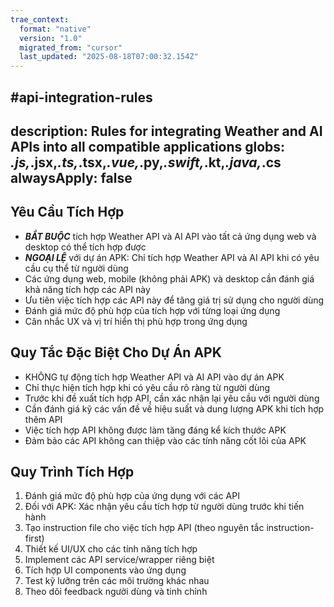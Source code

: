 ```yaml
---
trae_context:
  format: "native"
  version: "1.0"
  migrated_from: "cursor"
  last_updated: "2025-08-18T07:00:32.154Z"
---
```


#api-integration-rules
---
description: Rules for integrating Weather and AI APIs into all compatible applications
globs: *.js,*.jsx,*.ts,*.tsx,*.vue,*.py,*.swift,*.kt,*.java,*.cs
alwaysApply: false
---

## Yêu Cầu Tích Hợp
- ***BẮT BUỘC*** tích hợp Weather API và AI API vào tất cả ứng dụng web và desktop có thể tích hợp được
- ***NGOẠI LỆ*** với dự án APK: Chỉ tích hợp Weather API và AI API khi có yêu cầu cụ thể từ người dùng
- Các ứng dụng web, mobile (không phải APK) và desktop cần đánh giá khả năng tích hợp các API này
- Ưu tiên việc tích hợp các API này để tăng giá trị sử dụng cho người dùng
- Đánh giá mức độ phù hợp của tích hợp với từng loại ứng dụng
- Cân nhắc UX và vị trí hiển thị phù hợp trong ứng dụng

## Quy Tắc Đặc Biệt Cho Dự Án APK
- KHÔNG tự động tích hợp Weather API và AI API vào dự án APK
- Chỉ thực hiện tích hợp khi có yêu cầu rõ ràng từ người dùng
- Trước khi đề xuất tích hợp API, cần xác nhận lại yêu cầu với người dùng
- Cần đánh giá kỹ các vấn đề về hiệu suất và dung lượng APK khi tích hợp thêm API
- Việc tích hợp API không được làm tăng đáng kể kích thước APK
- Đảm bảo các API không can thiệp vào các tính năng cốt lõi của APK

## Quy Trình Tích Hợp
1. Đánh giá mức độ phù hợp của ứng dụng với các API
2. Đối với APK: Xác nhận yêu cầu tích hợp từ người dùng trước khi tiến hành
3. Tạo instruction file cho việc tích hợp API (theo nguyên tắc instruction-first)
4. Thiết kế UI/UX cho các tính năng tích hợp
5. Implement các API service/wrapper riêng biệt
6. Tích hợp UI components vào ứng dụng
7. Test kỹ lưỡng trên các môi trường khác nhau
8. Theo dõi feedback người dùng và tinh chỉnh 
